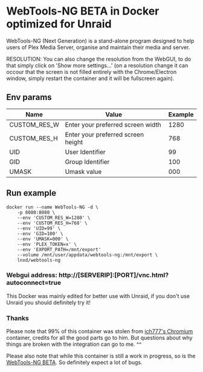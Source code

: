 # WebTools-NG BETA in Docker optimized for Unraid
WebTools-NG (Next Generation) is a stand-alone program designed to help users of Plex Media Server, organise and maintain their media and server.

RESOLUTION: You can also change the resolution from the WebGUI, to do that simply click on 'Show more settings...' (on a resolution change it can occour that the screen is not filled entirely with the Chrome/Electron window, simply restart the container and it will be fullscreen again).

## Env params
| Name | Value | Example |
| --- | --- | --- |
| CUSTOM_RES_W | Enter your preferred screen width | 1280 |
| CUSTOM_RES_H | Enter your preferred screen height | 768 |
| UID | User Identifier | 99 |
| GID | Group Identifier | 100 |
| UMASK | Umask value | 000 |

## Run example
```
docker run --name WebTools-NG -d \
	-p 8080:8080 \
	--env 'CUSTOM_RES_W=1280' \
	--env 'CUSTOM_RES_H=768' \
	--env 'UID=99' \
	--env 'GID=100' \
	--env 'UMASK=000' \
	--env 'PLEX_TOKEN=x' \
	--env 'EXPORT_PATH=/mnt/export'
	--volume /mnt/user/appdata/webtools-ng:/mnt/export \
	lnxd/webtools-ng
```
### Webgui address: http://[SERVERIP]:[PORT]/vnc.html?autoconnect=true

This Docker was mainly edited for better use with Unraid, if you don't use Unraid you should definitely try it!

### Thanks

Please note that 99% of this container was stolen from [ich777's Chromium](https://github.com/ich777/docker-chrome) container, credits for all the good parts go to him. But questions about why things are broken with the integration can go to me. ^^

Please also note that while this container is still a work in progress, so is the [WebTools-NG BETA](https://github.com/WebTools-NG/WebTools-NG). So definitely expect a lot of bugs.